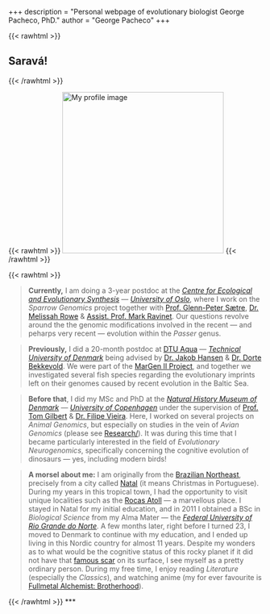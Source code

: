 +++
description = "Personal webpage of evolutionary biologist George Pacheco, PhD."
author = "George Pacheco"
+++

{{< rawhtml >}}
<article>
    <h1 class="title">Saravá!</h1>
</article>
{{< /rawhtml >}}

{{< rawhtml >}}
<img class=divProfileImg src="../Images/Profile_KAZ.jpeg" alt="My profile image" style="height:20rem">
{{< /rawhtml >}}

{{< rawhtml >}}
<blockquote>
<b>Currently,</b> I am doing a 3-year postdoc at the <a href="https://www.mn.uio.no/cees/english/" target="_blank"><i>Centre for Ecological and Evolutionary Synthesis</i></a> — <a href="https://www.uio.no/english/" target="_blank"><i>University of Oslo</i></a>, where I work on the <i>Sparrow Genomics</i> project together with <a href="https://www.mn.uio.no/cees/english/people/core/glennp/" target="_blank">Prof. Glenn-Peter Sætre</a>, <a href="https://therowelab.com/" target="_blank">Dr. Melissah Rowe</a> & <a href="https://markravinet.github.io/" target="_blank">Assist. Prof. Mark Ravinet</a>. Our questions revolve around the the genomic modifications involved in the recent — and peharps very recent — evolution within the <i>Passer</i> genus. 
</blockquote>

<blockquote>
<b>Previously,</b> I did a 20-month postdoc at <a href="https://www.aqua.dtu.dk/english/about" target="_blank">DTU Aqua</a> — <a href="https://www.dtu.dk/english" target="_blank"><i>Technical University of Denmark</i></a> being advised by <a href="https://orbit.dtu.dk/en/persons/jakob-hemmer-hansen" target="_blank">Dr. Jakob Hansen</a> & <a href="https://orbit.dtu.dk/en/persons/dorte-bekkevold" target="_blank">Dr. Dorte Bekkevold</a>. We were part of the <a href="https://twitter.com/Margen_II" target="_blank">MarGen II Project</a>, and together we investigated several fish species regarding the evolutionary imprints left on their genomes caused by recent evolution in the Baltic Sea.
</blockquote>

<blockquote>
<b>Before that</b>, I did my MSc and PhD at the <a href="https://snm.ku.dk/english/" target="_blank"><i>Natural History Museum of Denmark</i></a> — <a href="https://www.ku.dk/english/" target="_blank"><i>University of Copenhagen</i></a> under the supervision of <a href="https://globe.ku.dk/staff-list/?pure=en/persons/295003" target="_blank">Prof. Tom Gilbert</a> & <a href="https://globe.ku.dk/research/hologenomics/gilbert-group/" target="_blank">Dr. Filipe Vieira</a>. Here, I worked on several projects on <i>Animal Genomics</i>, but especially on studies in the vein of <i>Avian Genomics</i> (please see <a href="https://g-pacheco.github.io/research/" target="_blank">Research/</a>). It was during this time that I became particularly interested in the field of <i>Evolutionary Neurogenomics</i>, specifically concerning the cognitive evolution of dinosaurs — yes, including modern birds!
</blockquote>

<blockquote>
<b>A morsel about me:</b> I am originally from the <a href="https://en.wikipedia.org/wiki/Northeast_Region,_Brazil" target="_blank">Brazilian Northeast</a>, precisely from a city called <a href="https://en.wikipedia.org/wiki/Natal,_Rio_Grande_do_Norte" target="_blank">Natal</a> (it means Christmas in Portuguese). During my years in this tropical town, I had the opportunity to visit unique localities such as the <a href="https://en.wikipedia.org/wiki/Rocas_Atoll" target="_blank">Rocas Atoll</a> — a marvellous place. I stayed in Natal for my initial education, and in 2011 I obtained a BSc in <i>Biological Science</i> from my Alma Mater — the <a href="https://www.ufrn.br/en" target="_blank"><i>Federal University of Rio Grande do Norte</i></a>. A few months later, right before I turned 23, I moved to Denmark to continue with my education, and I ended up living in this Nordic country for almost 11 years. Despite my wonders as to what would be the cognitive status of this rocky planet if it did not have that <a href="https://en.wikipedia.org/wiki/Chicxulub_crater" target="_blank">famous scar</a> on its surface, I see myself as a pretty ordinary person. During my free time, I enjoy reading <i>Literature</i> (especially the <i>Classics</i>), and watching anime (my for ever favourite is <a href="https://en.wikipedia.org/wiki/Fullmetal_Alchemist:_Brotherhood" target="_blank">Fullmetal Alchemist: Brotherhood</a>).
</blockquote>
{{< /rawhtml >}}
***